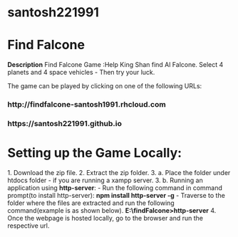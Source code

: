 # santosh221991
<h1>Find Falcone</h1>
<b>Description</b>
Find Falcone Game :Help King Shan find Al Falcone. Select 4 planets and 4 space vehicles - Then try your luck.

The game can be played by clicking on one of the following URLs:
<h3>http://findfalcone-santosh1991.rhcloud.com</h3>
<h3>https://santosh221991.github.io</h3>

<h1>Setting up the Game Locally:</h1>
1. Download the zip file.
2. Extract the zip folder.
3. a. Place the folder under htdocs folder - if you are running a xampp server.
3. b. Running an application using <b>http-server</b>:
    - Run the following command in command prompt(to install http-server):
    <b>npm install http-server -g</b>
    - Traverse to the folder where the files are extracted and run the following command(example is as shown below).
    <b>E:\findFalcone>http-server</b>
4. Once the webpage is hosted locally, go to the browser and run the respective url.
    

